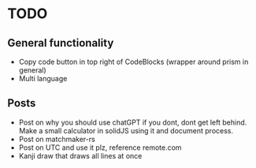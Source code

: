 # TODO

## General functionality

* Copy code button in top right of CodeBlocks (wrapper around prism in general)
* Multi language

## Posts

* Post on why you should use chatGPT if you dont, dont get left behind.  Make a small calculator in solidJS using it and document process.
* Post on matchmaker-rs
* Post on UTC and use it plz, reference remote.com
* Kanji draw that draws all lines at once
